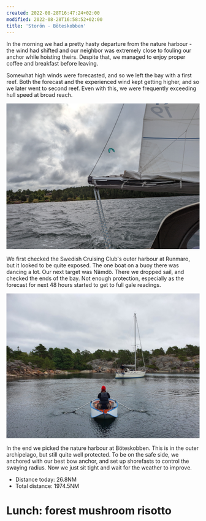 ```yaml
---
created: 2022-08-28T16:47:24+02:00
modified: 2022-08-28T16:58:52+02:00
title: 'Storön - Böteskobben'
---
```


In the morning we had a pretty hasty departure from the nature harbour - the wind had shifted and our neighbor was extremely close to fouling our anchor while hoisting theirs. Despite that, we managed to enjoy proper coffee and breakfast before leaving.

Somewhat high winds were forecasted, and so we left the bay with a first reef. Both the forecast and the experienced wind kept getting higher, and so we later went to second reef. Even with this, we were frequently exceeding hull speed at broad reach.

![Image](../2022/e915ca8f73fc4509fd7381fe79a4fbc7.jpg) 

We first checked the Swedish Cruising Club's outer harbour at Runmaro, but it looked to be quite exposed. The one boat on a buoy there was dancing a lot. Our next target was Nämdö. There we dropped sail, and checked the ends of the bay. Not enough protection, especially as the forecast for next 48 hours started to get to full gale readings.

![Image](../2022/8a83a6be07b1c8a2533441bf5040501c.jpg) 

In the end we picked the nature harbour at Böteskobben. This is in the outer archipelago, but still quite well protected. To be on the safe side, we anchored with our best bow anchor, and set up shorefasts to control the swaying radius. Now we just sit tight and wait for the weather to improve.

* Distance today: 26.8NM
* Total distance: 1974.5NM
# Lunch: forest mushroom risotto
